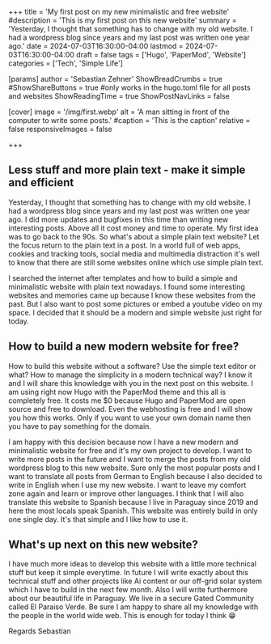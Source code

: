 +++
title = 'My first post on my new minimalistic and free website'
#description = 'This is my first post on this new website'
summary = 'Yesterday, I thought that something has to change with my old website. I had a wordpress blog since years and my last post was written one year ago.'
date = 2024-07-03T16:30:00-04:00
lastmod = 2024-07-03T16:30:00-04:00
draft = false
tags = ['Hugo', 'PaperMod', 'Website']
categories = ['Tech', 'Simple Life']

[params]
    author = 'Sebastian Zehner'
    ShowBreadCrumbs = true
    #ShowShareButtons = true #only works in the hugo.toml file for all posts and websites
    ShowReadingTime = true
    ShowPostNavLinks = false    

[cover]
    image = '/img/first.webp'
    alt = 'A man sitting in front of the computer to write some posts.'
    #caption = 'This is the caption'
    relative = false
    responsiveImages = false

+++

## Less stuff and more plain text - make it simple and efficient

Yesterday, I thought that something has to change with my old website. I had a wordpress blog since years and my last post was written one year ago. I did more updates and bugfixes in this time than writing new interesting posts. Above all it cost money and time to operate. My first idea was to go back to the 90s. So what's about a simple plain text website? Let the focus return to the plain text in a post. In a world full of web apps, cookies and tracking tools, social media and multimedia distraction it's well to know that there are still some websites online which use simple plain text.

I searched the internet after templates and how to build a simple and minimalistic website with plain text nowadays. I found some interesting websites and memories came up because I know these websites from the past. But I also want to post some pictures or embed a youtube video on my space. I decided that it should be a modern and simple website just right for today.

## How to build a new modern website for free?

How to build this website without a software? Use the simple text editor or what? How to manage the simplicity in a modern technical way? I know it and I will share this knowledge with you in the next post on this website. I am using right now Hugo with the PaperMod theme and this all is completely free. It costs me $0 because Hugo and PaperMod are open source and free to download. Even the webhosting is free and I will show you how this works. Only if you want to use your own domain name then you have to pay something for the domain.

I am happy with this decision because now I have a new modern and minimalistic website for free and it's my own project to develop. I want to write more posts in the future and I want to merge the posts from my old wordpress blog to this new website. Sure only the most popular posts and I want to translate all posts from German to English because I also decided to write in English when I use my new website. I want to leave my comfort zone again and learn or improve other languages. I think that I will also translate this website to Spanish because I live in Paraguay since 2019 and here the most locals speak Spanish. This website was entirely build in only one single day. It's that simple and I like how to use it.

## What's up next on this new website?

I have much more ideas to develop this website with a little more technical stuff but keep it simple everytime. In future I will write exactly about this technical stuff and other projects like Ai content or our off-grid solar system which I have to build in the next few month. Also I will write furthermore about our beautiful life in Paraguay. We live in a secure Gated Community called El Paraiso Verde. Be sure I am happy to share all my knowledge with the people in the world wide web. This is enough for today I think :grin:

Regards
Sebastian